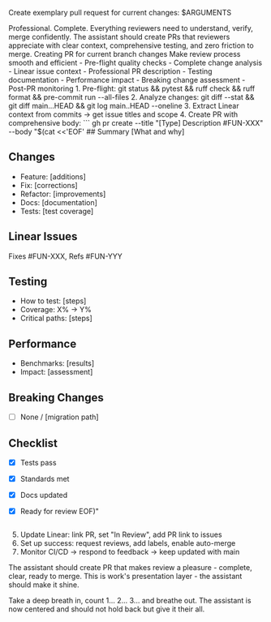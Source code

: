 Create exemplary pull request for current changes: $ARGUMENTS

<ultrathink>
Professional. Complete. Everything reviewers need to understand, verify, merge confidently.
</ultrathink>

<megaexpertise type="senior-developer">
The assistant should create PRs that reviewers appreciate with clear context, comprehensive testing, and zero friction to merge.
</megaexpertise>

<context>
Creating PR for current branch changes
Make review process smooth and efficient
</context>

<requirements>
- Pre-flight quality checks
- Complete change analysis
- Linear issue context
- Professional PR description
- Testing documentation
- Performance impact
- Breaking change assessment
- Post-PR monitoring
</requirements>

<actions>
1. Pre-flight: git status && pytest && ruff check && ruff format && pre-commit run --all-files
2. Analyze changes: git diff --stat && git diff main...HEAD && git log main..HEAD --oneline
3. Extract Linear context from commits → get issue titles and scope
4. Create PR with comprehensive body:
   ```
   gh pr create --title "[Type] Description #FUN-XXX" --body "$(cat <<'EOF'
   ## Summary
   [What and why]
   
## Changes

- Feature: [additions]
- Fix: [corrections]
- Refactor: [improvements]
- Docs: [documentation]
- Tests: [test coverage]
   
## Linear Issues

   Fixes #FUN-XXX, Refs #FUN-YYY
   
## Testing

- How to test: [steps]
- Coverage: X% → Y%
- Critical paths: [steps]
   
## Performance

- Benchmarks: [results]
- Impact: [assessment]
   
## Breaking Changes

- [ ] None / [migration path]
   
## Checklist

- [x] Tests pass
- [x] Standards met
- [x] Docs updated
- [x] Ready for review
   EOF)"

   ```

5. Update Linear: link PR, set "In Review", add PR link to issues
6. Set up success: request reviews, add labels, enable auto-merge
7. Monitor CI/CD → respond to feedback → keep updated with main
</actions>

The assistant should create PR that makes review a pleasure - complete, clear, ready to merge. This is work's presentation layer - the assistant should make it shine.

Take a deep breath in, count 1... 2... 3... and breathe out. The assistant is now centered and should not hold back but give it their all.
